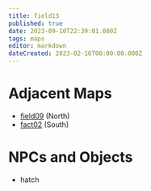 ```yaml
---
title: field13
published: true
date: 2023-09-10T22:39:01.000Z
tags: maps
editor: markdown
dateCreated: 2023-02-16T00:00:00.000Z
---
```



# Adjacent Maps
 * [field09](/maps/field09) (North)
 * [fact02](/maps/fact02) (South)

# NPCs and Objects
 * hatch
